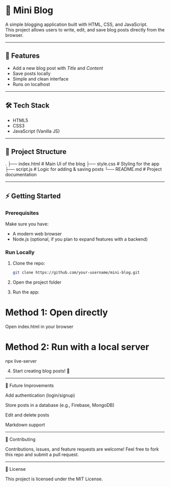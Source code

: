 # 📝 Mini Blog

A simple blogging application built with HTML, CSS, and JavaScript.  
This project allows users to write, edit, and save blog posts directly from the browser.

---

## 🚀 Features
- Add a new blog post with *Title* and *Content*  
- Save posts locally  
- Simple and clean interface  
- Runs on localhost  

---

## 🛠 Tech Stack
- HTML5  
- CSS3  
- JavaScript (Vanilla JS)  

---

## 📂 Project Structure

. ├── index.html       # Main UI of the blog ├── style.css        # Styling for the app ├── script.js        # Logic for adding & saving posts └── README.md        # Project documentation

---

## ⚡ Getting Started

### Prerequisites
Make sure you have:
- A modern web browser
- Node.js (optional, if you plan to expand features with a backend)

### Run Locally
1. Clone the repo:
   ```bash
   git clone https://github.com/your-username/mini-blog.git

2. Open the project folder


3. Run the app:

# Method 1: Open directly
Open index.html in your browser

# Method 2: Run with a local server
npx live-server


4. Start creating blog posts! 🎉


---

🌟 Future Improvements

Add authentication (login/signup)

Store posts in a database (e.g., Firebase, MongoDB)

Edit and delete posts

Markdown support



---

🤝 Contributing

Contributions, issues, and feature requests are welcome!
Feel free to fork this repo and submit a pull request.


---

📜 License

This project is licensed under the MIT License.

